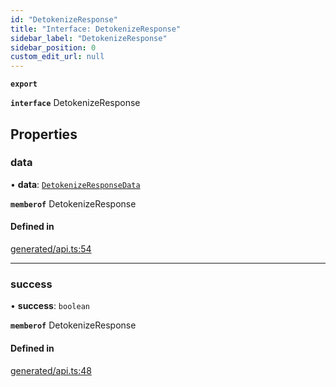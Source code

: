 ```yaml
---
id: "DetokenizeResponse"
title: "Interface: DetokenizeResponse"
sidebar_label: "DetokenizeResponse"
sidebar_position: 0
custom_edit_url: null
---
```


**`export`**

**`interface`** DetokenizeResponse

## Properties

### data

• **data**: [`DetokenizeResponseData`](DetokenizeResponseData.md)

**`memberof`** DetokenizeResponse

#### Defined in

[generated/api.ts:54](https://github.com/refinery-labs/lunasec-monorepo/blob/caaad15/js/sdks/packages/tokenizer-sdk/src/generated/api.ts#L54)

___

### success

• **success**: `boolean`

**`memberof`** DetokenizeResponse

#### Defined in

[generated/api.ts:48](https://github.com/refinery-labs/lunasec-monorepo/blob/caaad15/js/sdks/packages/tokenizer-sdk/src/generated/api.ts#L48)

